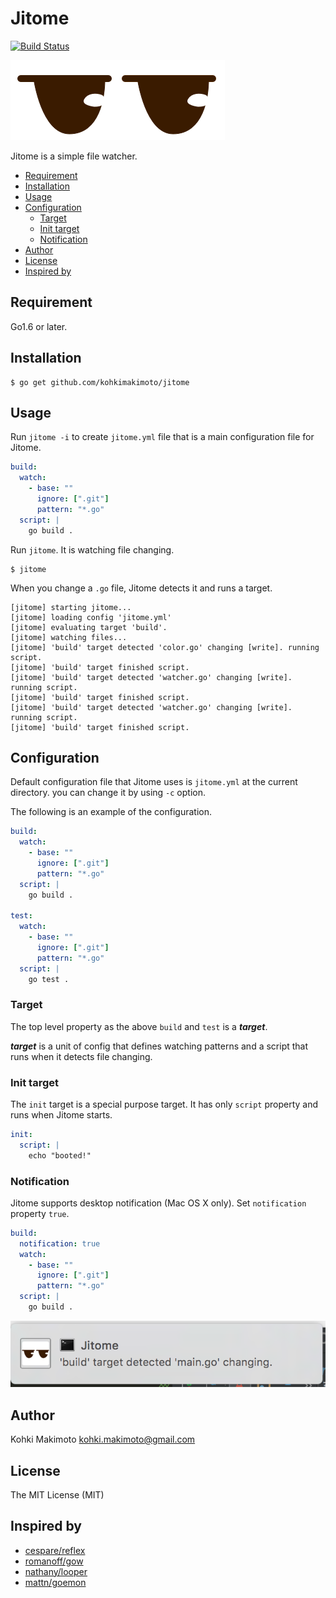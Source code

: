 # Jitome

[![Build Status](https://travis-ci.org/kohkimakimoto/jitome.svg?branch=master)](https://travis-ci.org/kohkimakimoto/jitome)

![logo.png](logo.png)

Jitome is a simple file watcher.

* [Requirement](#requirement)
* [Installation](#installation)
* [Usage](#usage)
* [Configuration](#configuration)
    * [Target](#target)
    * [Init target](#init-target)
    * [Notification](#notification)
* [Author](#author)
* [License](#license)
* [Inspired by](#inspired-by)

## Requirement

Go1.6 or later.

## Installation

```
$ go get github.com/kohkimakimoto/jitome
```

## Usage

Run `jitome -i` to create `jitome.yml` file that is a main configuration file for Jitome.

```yaml
build:
  watch:
    - base: ""
      ignore: [".git"]
      pattern: "*.go"
  script: |
    go build .
```

Run `jitome`. It is watching file changing.

```
$ jitome
```

When you change a `.go` file, Jitome detects it and runs a target.

```
[jitome] starting jitome...
[jitome] loading config 'jitome.yml'
[jitome] evaluating target 'build'.
[jitome] watching files...
[jitome] 'build' target detected 'color.go' changing [write]. running script.
[jitome] 'build' target finished script.
[jitome] 'build' target detected 'watcher.go' changing [write]. running script.
[jitome] 'build' target finished script.
[jitome] 'build' target detected 'watcher.go' changing [write]. running script.
[jitome] 'build' target finished script.
```

## Configuration

Default configuration file that Jitome uses is `jitome.yml` at the current directory. you can change it by using `-c` option.

The following is an example of the configuration.

```yaml
build:
  watch:
    - base: ""
      ignore: [".git"]
      pattern: "*.go"
  script: |
    go build .

test:
  watch:
    - base: ""
      ignore: [".git"]
      pattern: "*.go"
  script: |
    go test .
```

### Target

The top level property as the above `build` and `test` is a ***target***.

***target*** is a unit of config that defines watching patterns and a script that runs when it detects file changing.

### Init target

The `init` target is a special purpose target.
It has only `script` property and runs when Jitome starts.

```yaml
init:
  script: |
    echo "booted!"

```

### Notification

Jitome supports desktop notification (Mac OS X only). Set `notification` property `true`.

```yaml
build:
  notification: true
  watch:
    - base: ""
      ignore: [".git"]
      pattern: "*.go"
  script: |
    go build .
```

![notification.png](notification.png)

## Author

Kohki Makimoto <kohki.makimoto@gmail.com>

## License

The MIT License (MIT)

## Inspired by

* [cespare/reflex](https://github.com/cespare/reflex)
* [romanoff/gow](https://github.com/romanoff/gow)
* [nathany/looper](https://github.com/nathany/looper)
* [mattn/goemon](https://github.com/mattn/goemon)
